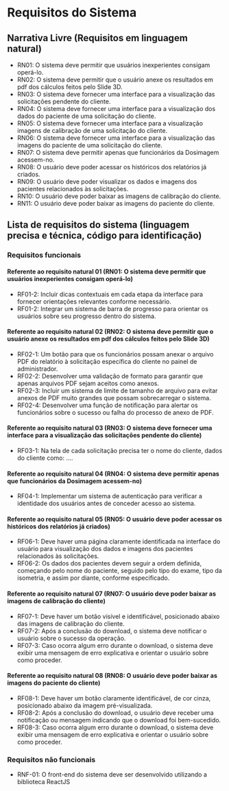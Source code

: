 # Requisitos do Sistema

## Narrativa Livre (Requisitos em linguagem natural)
- RN01: O sistema deve permitir que usuários inexperientes consigam operá-lo.
- RN02: O sistema deve permitir que o usuário anexe os resultados em pdf dos cálculos feitos pelo Slide 3D.
- RN03: O sistema deve fornecer uma interface para a visualização das solicitações pendente do cliente.
- RN04: O sistema deve fornecer uma interface para a visualização dos dados do paciente de uma solicitação do cliente.
- RN05: O sistema deve fornecer uma interface para a visualização imagens de calibração de uma solicitação do cliente.
- RN06: O sistema deve fornecer uma interface para a visualização das imagens do paciente de uma solicitação do cliente.
- RN07: O sistema deve permitir apenas que funcionários da Dosimagem acessem-no.
- RN08: O usuário deve poder acessar os históricos dos relatórios já criados.
- RN09: O usuário deve poder visualizar os dados e imagens dos pacientes relacionados às solicitações.
- RN10: O usuário deve poder baixar as imagens de calibração do cliente.
- RN11: O usuário deve poder baixar as imagens do paciente do cliente.

## Lista de requisitos do sistema (linguagem precisa e técnica, código para identificação) 
### Requisitos funcionais

#### Referente ao requisito natural 01 (RN01: O sistema deve permitir que usuários inexperientes consigam operá-lo)
- RF01-2: Incluir dicas contextuais em cada etapa da interface para fornecer orientações relevantes conforme necessário.
- RF01-2: Integrar um sistema de barra de progresso para orientar os usuários sobre seu progresso dentro do sistema.

#### Referente ao requisito natural 02 (RN02: O sistema deve permitir que o usuário anexe os resultados em pdf dos cálculos feitos pelo Slide 3D)
- RF02-1: Um botão para que os funcionários possam anexar o arquivo PDF do relatório à solicitação específica do cliente no painel de administrador.
- RF02-2: Desenvolver uma validação de formato para garantir que apenas arquivos PDF sejam aceitos como anexos.
- RF02-3: Incluir um sistema de limite de tamanho de arquivo para evitar anexos de PDF muito grandes que possam sobrecarregar o sistema.
- RF02-4: Desenvolver uma função de notificação para alertar os funcionários sobre o sucesso ou falha do processo de anexo de PDF.

#### Referente ao requisito natural 03 (RN03: O sistema deve fornecer uma interface para a visualização das solicitações pendente do cliente)
- RF03-1: Na tela de cada solicitação precisa ter o nome do cliente, dados do cliente como: ....

#### Referente ao requisito natural 04 (RN04: O sistema deve permitir apenas que funcionários da Dosimagem acessem-no)
- RF04-1: Implementar um sistema de autenticação para verificar a identidade dos usuários antes de conceder acesso ao sistema.

#### Referente ao requisito natural 05 (RN05: O usuário deve poder acessar os históricos dos relatórios já criados)
- RF06-1: Deve haver uma página claramente identificada na interface do usuário para visualização dos dados e imagens dos pacientes relacionados às solicitações.
- RF06-2: Os dados dos pacientes devem seguir a ordem definida, começando pelo nome do paciente, seguido pelo tipo do exame, tipo da isometria, e assim por diante, conforme especificado.

#### Referente ao requisito natural 07 (RN07: O usuário deve poder baixar as imagens de calibração do cliente)
- RF07-1: Deve haver um botão visível e identificável, posicionado abaixo das imagens de calibração do cliente.
- RF07-2: Após a conclusão do download, o sistema deve notificar o usuário sobre o sucesso da operação.
- RF07-3: Caso ocorra algum erro durante o download, o sistema deve exibir uma mensagem de erro explicativa e orientar o usuário sobre como proceder.

#### Referente ao requisito natural 08 (RN08: O usuário deve poder baixar as imagens do paciente do cliente)
- RF08-1: Deve haver um botão claramente identificável, de cor cinza, posicionado abaixo da imagem pré-visualizada.
- RF08-2: Após a conclusão do download, o usuário deve receber uma notificação ou mensagem indicando que o download foi bem-sucedido.
- RF08-3: Caso ocorra algum erro durante o download, o sistema deve exibir uma mensagem de erro explicativa e orientar o usuário sobre como proceder.

### Requisitos não funcionais

- RNF-01: O front-end do sistema deve ser desenvolvido utilizando a biblioteca ReactJS

